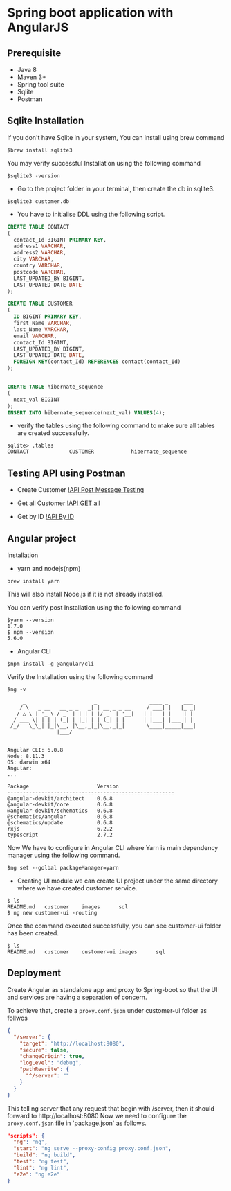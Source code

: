 # Spring boot application with AngularJS

## Prerequisite
- Java 8
- Maven 3+
- Spring tool suite
- Sqlite
- Postman

## Sqlite Installation
If you don't have Sqlite in your system, You can install using brew command
```console
$brew install sqlite3
```
You may verify successful Installation using the following command
```console
$sqlite3 -version
```
- Go to the project folder in your terminal, then create the db in sqlite3.
```console
$sqlite3 customer.db
```

- You have to initialise DDL using the following script.
```sql
CREATE TABLE CONTACT
(
  contact_Id BIGINT PRIMARY KEY,
  address1 VARCHAR,
  address2 VARCHAR,
  city VARCHAR,
  country VARCHAR,
  postcode VARCHAR,
  LAST_UPDATED_BY BIGINT,
  LAST_UPDATED_DATE DATE
);

CREATE TABLE CUSTOMER
(
  ID BIGINT PRIMARY KEY,
  first_Name VARCHAR,
  last_Name VARCHAR,
  email VARCHAR,
  contact_Id BIGINT,
  LAST_UPDATED_BY BIGINT,
  LAST_UPDATED_DATE DATE,
  FOREIGN KEY(contact_Id) REFERENCES contact(contact_Id)
);


CREATE TABLE hibernate_sequence
(
  next_val BIGINT
);
INSERT INTO hibernate_sequence(next_val) VALUES(4);
```
- verify the tables using the following command to make sure all tables are created successfully.
```console
sqlite> .tables
CONTACT             CUSTOMER            hibernate_sequence
```

## Testing API using Postman
- Create Customer
[!API Post Message Testing](images/postman_post_message.png)

- Get all Customer
[!API GET all](images/get_all.png)

- Get by ID
[!API By ID](images/get_by_id.png)

## Angular project
Installation
- yarn and nodejs(npm)
```console
brew install yarn
```
This will also install Node.js if it is not already installed.

You can verify post Installation using the following command
```console
$yarn --version
1.7.0
$ npm --version
5.6.0
```

- Angular CLI
```console
$npm install -g @angular/cli
```
Verify the Installation using the following command
```console
$ng -v

     _                      _                 ____ _     ___
    / \   _ __   __ _ _   _| | __ _ _ __     / ___| |   |_ _|
   / △ \ | '_ \ / _` | | | | |/ _` | '__|   | |   | |    | |
  / ___ \| | | | (_| | |_| | | (_| | |      | |___| |___ | |
 /_/   \_\_| |_|\__, |\__,_|_|\__,_|_|       \____|_____|___|
                |___/


Angular CLI: 6.0.8
Node: 8.11.3
OS: darwin x64
Angular:
...

Package                      Version
------------------------------------------------------
@angular-devkit/architect    0.6.8
@angular-devkit/core         0.6.8
@angular-devkit/schematics   0.6.8
@schematics/angular          0.6.8
@schematics/update           0.6.8
rxjs                         6.2.2
typescript                   2.7.2
```

Now We have to configure in Angular CLI where Yarn is main dependency manager using the following command.

```console
$ng set --golbal packageManager=yarn
```

- Creating UI module
we can create UI project under the same directory where we have created customer service.

```console
$ ls
README.md	customer	images		sql
$ ng new customer-ui -routing
```
Once the command executed successfully, you can see customer-ui folder has been created.
```console
$ ls
README.md	customer	customer-ui	images		sql
```

## Deployment
Create Angular as standalone app and proxy to Spring-boot so that the UI and services are having a separation of concern.

To achieve that, create a `proxy.conf.json` under customer-ui folder as follwos
```json
{
  "/server": {
    "target": "http://localhost:8080",
    "secure": false,
    "changeOrigin": true,
    "logLevel": "debug",
    "pathRewrite": {
      "^/server": ""
    }
  }
}
```
This tell ng server that any request that begin with /server, then it should forward to http://localhost:8080
Now we need to configure the `proxy.conf.json` file in 'package.json' as follows.
```json
"scripts": {
  "ng": "ng",
  "start": "ng serve --proxy-config proxy.conf.json",
  "build": "ng build",
  "test": "ng test",
  "lint": "ng lint",
  "e2e": "ng e2e"
}
```

